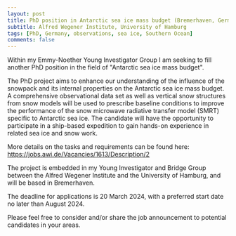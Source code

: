```yaml
---
layout: post
title: PhD position in Antarctic sea ice mass budget (Bremerhaven, Germany)
subtitle: Alfred Wegener Institute, University of Hamburg
tags: [PhD, Germany, observations, sea ice, Southern Ocean]
comments: false
---
```

Within my Emmy-Noether Young Investigator Group I am seeking to fill another PhD position in the field of "Antarctic sea ice mass budget".

The PhD project aims to enhance our understanding of the influence of the snowpack and its internal properties on the Antarctic sea ice mass budget. A comprehensive observational data set as well as vertical snow structures from snow models will be used to prescribe baseline conditions to improve the performance of the snow microwave radiative transfer model (SMRT) specific to Antarctic sea ice. The candidate will have the opportunity to participate in a ship-based expedition to gain hands-on experience in related sea ice and snow work.

More details on the tasks and requirements can be found here: https://jobs.awi.de/Vacancies/1613/Description/2

The project is embedded in my Young Investigator and Bridge Group between the Alfred Wegener Institute and the University of Hamburg, and will be based in Bremerhaven.

The deadline for applications is 20 March 2024, with a preferred start date no later than August 2024.

Please feel free to consider and/or share the job announcement to potential candidates in your areas.
